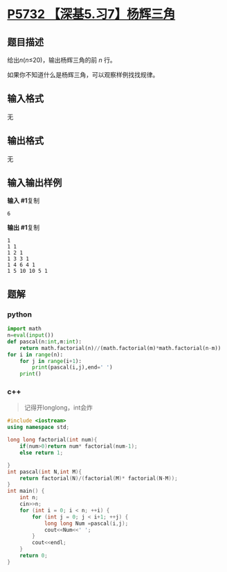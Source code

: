 # [P5732 【深基5.习7】杨辉三角](https://www.luogu.com.cn/problem/P5732)

## 题目描述

给出*n*(*n*≤20)，输出杨辉三角的前 *n* 行。

如果你不知道什么是杨辉三角，可以观察样例找找规律。

## 输入格式

无

## 输出格式

无

## 输入输出样例

**输入 #1**复制

```
6
```

**输出 #1**复制

```
1
1 1
1 2 1
1 3 3 1
1 4 6 4 1
1 5 10 10 5 1
```

## 题解

### python

```python
import math
n=eval(input())
def pascal(n:int,m:int):
    return math.factorial(n)//(math.factorial(m)*math.factorial(n-m))
for i in range(n):
    for j in range(i+1):
        print(pascal(i,j),end=' ')
    print()
```

### c++

> 记得开longlong，int会炸

```cpp
#include <iostream>
using namespace std;

long long factorial(int num){
    if(num>0)return num* factorial(num-1);
    else return 1;

}
int pascal(int N,int M){
    return factorial(N)/(factorial(M)* factorial(N-M));
}
int main() {
    int n;
    cin>>n;
    for (int i = 0; i < n; ++i) {
        for (int j = 0; j < i+1; ++j) {
            long long Num =pascal(i,j);
            cout<<Num<<' ';
        }
        cout<<endl;
    }
    return 0;
}
```

